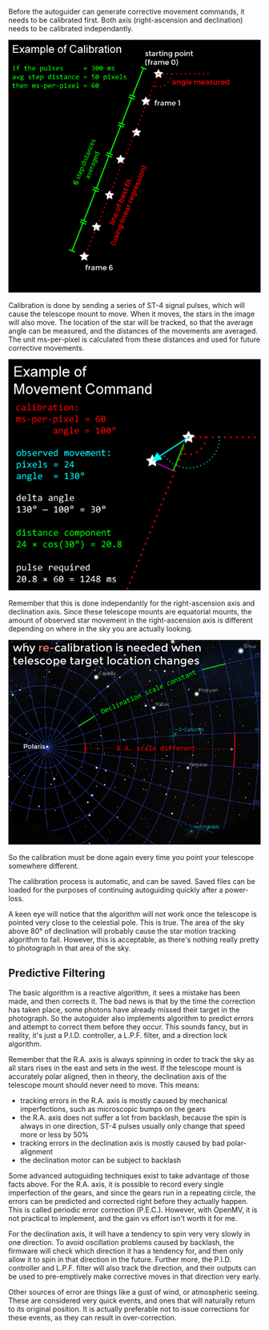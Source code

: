Before the autoguider can generate corrective movement commands, it needs to be calibrated first. Both axis (right-ascension and declination) needs to be calibrated independantly.

![](img/autoguider_eg_calib.png)

Calibration is done by sending a series of ST-4 signal pulses, which will cause the telescope mount to move. When it moves, the stars in the image will also move. The location of the star will be tracked, so that the average angle can be measured, and the distances of the movements are averaged. The unit ms-per-pixel is calculated from these distances and used for future corrective movements.

![](img/autoguider_eg_move.png)

Remember that this is done independantly for the right-ascension axis and declination axis. Since these telescope mounts are equatorial mounts, the amount of observed star movement in the right-ascension axis is different depending on where in the sky you are actually looking.

![](img/autoguider_whyrecalib.png)

So the calibration must be done again every time you point your telescope somewhere different.

The calibration process is automatic, and can be saved. Saved files can be loaded for the purposes of continuing autoguiding quickly after a power-loss.

A keen eye will notice that the algorithm will not work once the telescope is pointed very close to the celestial pole. This is true. The area of the sky above 80° of declination will probably cause the star motion tracking algorithm to fail. However, this is acceptable, as there's nothing really pretty to photograph in that area of the sky.

## Predictive Filtering

The basic algorithm is a reactive algorithm, it sees a mistake has been made, and then corrects it. The bad news is that by the time the correction has taken place, some photons have already missed their target in the photograph. So
the autoguider also implements algorithm to predict errors and attempt to correct them before they occur. This sounds fancy, but in reality, it's just a P.I.D. controller, a L.P.F. filter, and a direction lock algorithm.

Remember that the R.A. axis is always spinning in order to track the sky as all stars rises in the east and sets in the west. If the telescope mount is accurately polar aligned, then in theory, the declination axis of the telescope mount should never need to move. This means:

 * tracking errors in the R.A. axis is mostly caused by mechanical imperfections, such as microscopic bumps on the gears
 * the R.A. axis does not suffer a lot from backlash, because the spin is always in one direction, ST-4 pulses usually only change that speed more or less by 50%
 * tracking errors in the declination axis is mostly caused by bad polar-alignment
 * the declination motor can be subject to backlash

Some advanced autoguiding techniques exist to take advantage of those facts above. For the R.A. axis, it is possible to record every single imperfection of the gears, and since the gears run in a repeating circle, the errors can be predicted and corrected right before they actually happen. This is called periodic error correction (P.E.C.). However, with OpenMV, it is not practical to implement, and the gain vs effort isn't worth it for me.

For the declination axis, it will have a tendency to spin very very slowly in one direction. To avoid oscillation problems caused by backlash, the firmware will check which direction it has a tendency for, and then only allow it to spin in that direction in the future. Further more, the P.I.D. controller and L.P.F. filter will also track the direction, and their outputs can be used to pre-emptively make corrective moves in that direction very early.

Other sources of error are things like a gust of wind, or atmospheric seeing. These are considered very quick events, and ones that will naturally return to its original position. It is actually preferable not to issue corrections for these events, as they can result in over-correction.